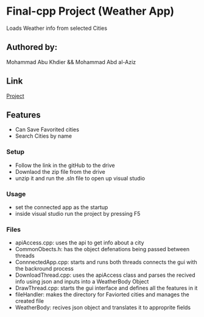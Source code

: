 # Final-cpp Project (Weather App)

Loads Weather info from selected Cities

## Authored by:
 Mohammad Abu Khdier  && Mohammad Abd al-Aziz

## Link
[Project](https://postjceac-my.sharepoint.com/:f:/g/personal/mohammadabk_post_jce_ac_il/Eh27Ie6OAv5BkaGmCaDP6lYBzQZag-6iv1ObWFVO3ls70A)

 ## Features
 - Can Save Favorited cities
 - Search Cities by name

 ### Setup
- Follow the link in the gitHub to the drive
- Downlaod the zip file from the drive
- unzip it and run the .sln file to open up visual studio

### Usage
- set the connected app as the startup
- inside visual studio run the project by pressing F5

### Files
- apiAccess.cpp:  uses the api to get info about a city
- CommonObects.h: has the object defenations being passed between threads
- ConnnectedApp.cpp: starts and runs both threads connects the gui with the backround process
- DownloadThread.cpp: uses the apiAccess class and parses the recived info using json and inputs into a WeatherBody Object
- DrawThread.cpp: starts the gui interface and defines all the features in it
- fileHandler: makes the directory for Faviorted cities and manages the created file
- WeatherBody: recives json object and translates it to approprite fields
